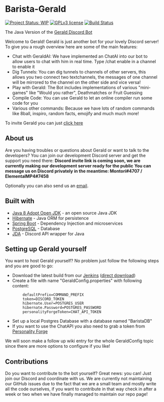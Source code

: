 # Barista-Gerald
[![Project Status: WIP](https://www.repostatus.org/badges/latest/wip.svg)](https://www.repostatus.org/#wip) [![GPLv3 license](https://img.shields.io/badge/License-GPLv3-blue.svg)](https://www.gnu.org/licenses/gpl-3.0) [![Build Status](https://jenkins.voidtech.de/buildStatus/icon?job=Barista+Gerald)](https://jenkins.voidtech.de/job/Barista%20Gerald/)

The Java Version of the [Gerald Discord Bot](https://github.com/Elementalmp4/GeraldCore)

Welcome to Gerald! Gerald is just another bot for your lovely Discord server! To give you a rough overview here are some of the main features:
- Chat with GeraldAI: We have implemented an ChatAI into our bot to allow users to chat with him in real time. Type /chat enable in a channel to enable it
- Dig Tunnels: You can dig tunnels to channels of other servers, this allows you two connect two textchannels, the messages of one channel will be mirrored to the channel on the other side and vice versa!
- Play with Gerald: The Bot includes implementations of various "mini-games" like "Would you rather", Deathmatches or Fruit Guessing
- Compile Code: You can use Gerald to let an online compiler run some code for you
- Various other commands: Because we have lots of random commands like 8ball, inspiro, random facts, emojify and much much more!

To invite Gerald you can just [click here](https://discord.com/api/oauth2/authorize?client_id=555816892141404163&permissions=805694544&scope=bot)
## About us
Are you having troubles or questions about Gerald or want to talk to the developers? You can join our development Discord server and get the support you need there:
**Discord invite link is coming soon, we are currently making our development server ready for the public**
**You can message us on Discord privately in the meantime: Montori#4707 / ElementalMP4#7458**

Optionally you can also send us an [email](mailto:gerald@voidtech.de).

## Built with
- [Java 8 Adopt Open JDK](https://adoptopenjdk.net/) - an open source Java JDK
- [Hibernate](https://hibernate.org/) - Java ORM for persistence
- [Spring Boot](https://spring.io/projects/spring-boot) - Dependency Injection and microservices
- [PostgreSQL](https://www.postgresql.org/) - Database
- [JDA](https://github.com/DV8FromTheWorld/JDA) -  Discord API wrapper for Java

## Setting up Gerald yourself
You want to host Gerald yourself? No problem just follow the following steps and you are good to go:
- Download the latest build from our [Jenkins](https://jenkins.voidtech.de/job/Barista%20Gerald/lastSuccessfulBuild/)    ([direct download](https://jenkins.voidtech.de/job/Barista%20Gerald/lastSuccessfulBuild/artifact/target/original-BaristaGerald-0.0.1-SNAPSHOT.jar))
- Create a file with name "GeraldConfig.properties" with following content:
```
        defaultPrefix=COMMAND_PREFIX
        token=DISCORD_TOKEN
        hibernate.User=POSTGRES_USER
        hibernate.Password=POSTGRES_PASSWORD
        personalityForgeToken=CHAT_API_TOKEN
```
- Set up a local Postgres Database with a database named "BaristaDB"
- If you want to use the ChatAPI you also need to grab a token from [Personality Forge](https://www.personalityforge.com/)

We will soon make a follow up wiki entry for the whole GeraldConfig topic since there are more options to configure if you like!

## Contributions
Do you want to contribute to the bot yourself? Great news: you can! Just join our Discord and coordinate with us. 
We are currently not maintaining our GitHub issues due to the fact that we are a small team and mostly write all the code ourselves, if you want to contribute in that way check in after a week or two when we have finally managed to maintain our repo page!
